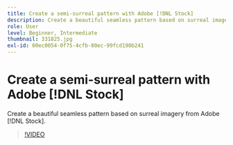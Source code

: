 ```yaml
---
title: Create a semi-surreal pattern with Adobe [!DNL Stock]
description: Create a beautiful seamless pattern based on surreal imagery from Adobe [!DNL Stock]
role: User
level: Beginner, Intermediate
thumbnail: 331825.jpg
exl-id: 00ec0054-0f75-4cfb-80ec-99fcd190b241
---
```

# Create a semi-surreal pattern with Adobe [!DNL Stock]

Create a beautiful seamless pattern based on surreal imagery from Adobe [!DNL Stock].

>[!VIDEO](https://video.tv.adobe.com/v/331825?hidetitle=true)
